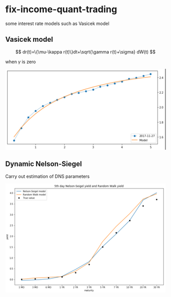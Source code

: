 # fix-income-quant-trading
some interest rate models such as Vasicek model

## Vasicek model

$$
dr(t)=\{\mu-\kappa r(t)\}dt+\sqrt{\gamma r(t)+\sigma} dW(t)
$$

when $\gamma$ is zero

![](results/affine1.png)



## Dynamic Nelson-Siegel

Carry out estimation of DNS parameters

![](results/NS5.png)
